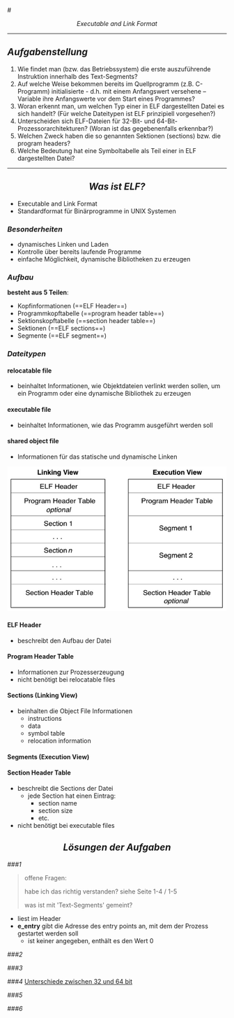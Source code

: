#<center>_Executable and Link Format_</center>
***
## _Aufgabenstellung_
1. Wie findet man (bzw. das Betriebssystem) die erste auszuführende Instruktion innerhalb des Text-Segments?
2. Auf welche Weise bekommen bereits im Quellprogramm (z.B. C-Programm) initialisierte - d.h. mit einem Anfangswert versehene – Variable ihre Anfangswerte vor dem Start eines Programmes?
3. Woran erkennt man, um welchen Typ einer in ELF dargestellten Datei es sich handelt? (Für welche Dateitypen ist ELF prinzipiell vorgesehen?)
4. Unterscheiden sich ELF-Dateien für 32-Bit- und 64-Bit-Prozessorarchitekturen? (Woran ist das gegebenenfalls erkennbar?)
5. Welchen Zweck haben die so genannten Sektionen (sections) bzw. die program headers?
6. Welche Bedeutung hat eine Symboltabelle als Teil einer in ELF dargestellten Datei?

***

## <center>_Was ist ELF?_</center>
- Executable and Link Format
- Standardformat für Binärprogramme in UNIX Systemen

### _Besonderheiten_
- dynamisches Linken und Laden
- Kontrolle über bereits laufende Programme
- einfache Möglichkeit, dynamische Bibliotheken zu erzeugen

### _Aufbau_
**besteht aus 5 Teilen**:
- Kopfinformationen (==ELF Header==)
- Programmkopftabelle (==program header table==)
- Sektionskopftabelle (==section header table==)
- Sektionen (==ELF sections==)
- Segmente (==ELF segment==)

### _Dateitypen_
#### relocatable file
- beinhaltet Informationen, wie Objektdateien verlinkt werden sollen, um ein Programm oder eine dynamische Bibliothek zu erzeugen

#### executable file
- beinhaltet Informationen, wie das Programm ausgeführt werden soll

#### shared object file
- Informationen für das statische und dynamische Linken

![](res/linking_executable_view.jpg)

#### ELF Header
- beschreibt den Aufbau der Datei

#### Program Header Table
- Informationen zur Prozesserzeugung
- nicht benötigt bei relocatable files

#### Sections (Linking View)
- beinhalten die Object File Informationen
	- instructions
	- data
	- symbol table
	- relocation information

#### Segments (Execution View)

#### Section Header Table
- beschreibt die Sections der Datei
	- jede Section hat einen Eintrag:
		- section name
		- section size
		- etc.
- nicht benötigt bei executable files

## <center>_Lösungen der Aufgaben_</center>
###_1_
> offene Fragen:
> 
> habe ich das richtig verstanden? siehe Seite 1-4 / 1-5
> 
> was ist mit 'Text-Segments' gemeint? 

- liest im Header
- **e_entry** gibt die Adresse des entry points an, mit dem der Prozess gestartet werden soll
	- ist keiner angegeben, enthält es den Wert 0

###_2_


###_3_


###_4_
[Unterschiede zwischen 32 und 64 bit](https://www.tortall.net/projects/yasm/manual/html/objfmt-elf64.html)

###_5_


###_6_ 

